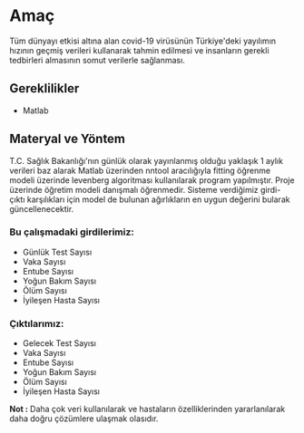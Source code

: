 # Amaç
Tüm dünyayı etkisi altına alan covid-19 virüsünün Türkiye'deki yayılımın hızının geçmiş verileri kullanarak tahmin edilmesi ve insanların gerekli tedbirleri almasının somut verilerle sağlanması.

## Gereklilikler
- Matlab

## Materyal ve Yöntem
T.C. Sağlık Bakanlığı'nın günlük olarak yayınlanmış olduğu yaklaşık 1 aylık verileri baz alarak Matlab üzerinden nntool aracılığıyla fitting öğrenme modeli üzerinde levenberg algoritması kullanılarak program yapılmıştır. Proje üzerinde öğretim modeli danışmalı öğrenmedir. Sisteme verdiğimiz girdi-çıktı karşılıkları için model de bulunan ağırlıkların en uygun değerini bularak güncellenecektir.

### Bu çalışmadaki girdilerimiz:
  - Günlük Test Sayısı
  - Vaka Sayısı
  - Entube Sayısı
  - Yoğun Bakım Sayısı
  - Ölüm Sayısı
  - İyileşen Hasta Sayısı

### Çıktılarımız:
  - Gelecek Test Sayısı
  - Vaka Sayısı
  - Entube Sayısı
  - Yoğun Bakım Sayısı
  - Ölüm Sayısı
  - İyileşen Hasta Sayısı

**Not :** Daha çok veri kullanılarak ve hastaların özelliklerinden yararlanılarak daha doğru çözümlere ulaşmak olasıdır.
